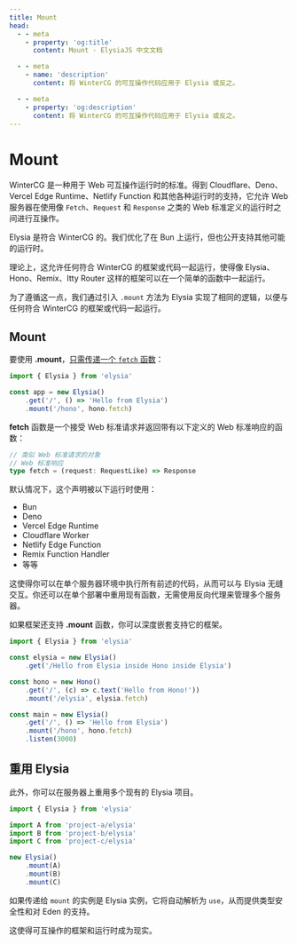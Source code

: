 ```yaml
---
title: Mount
head:
  - - meta
    - property: 'og:title'
      content: Mount - ElysiaJS 中文文档

  - - meta
    - name: 'description'
      content: 将 WinterCG 的可互操作代码应用于 Elysia 或反之。

  - - meta
    - property: 'og:description'
      content: 将 WinterCG 的可互操作代码应用于 Elysia 或反之。
---
```


# Mount

WinterCG 是一种用于 Web 可互操作运行时的标准。得到 Cloudflare、Deno、Vercel Edge Runtime、Netlify Function 和其他各种运行时的支持，它允许 Web 服务器在使用像 `Fetch`、`Request` 和 `Response` 之类的 Web 标准定义的运行时之间进行互操作。

Elysia 是符合 WinterCG 的。我们优化了在 Bun 上运行，但也公开支持其他可能的运行时。

理论上，这允许任何符合 WinterCG 的框架或代码一起运行，使得像 Elysia、Hono、Remix、Itty Router 这样的框架可以在一个简单的函数中一起运行。

为了遵循这一点，我们通过引入 `.mount` 方法为 Elysia 实现了相同的逻辑，以便与任何符合 WinterCG 的框架或代码一起运行。

## Mount

要使用 **.mount**，[只需传递一个 `fetch` 函数](https://twitter.com/saltyAom/status/1684786233594290176)：
```ts
import { Elysia } from 'elysia'

const app = new Elysia()
    .get('/', () => 'Hello from Elysia')
    .mount('/hono', hono.fetch)
```

**fetch** 函数是一个接受 Web 标准请求并返回带有以下定义的 Web 标准响应的函数：
```ts
// 类似 Web 标准请求的对象
// Web 标准响应
type fetch = (request: RequestLike) => Response
```

默认情况下，这个声明被以下运行时使用：

- Bun
- Deno
- Vercel Edge Runtime
- Cloudflare Worker
- Netlify Edge Function
- Remix Function Handler
- 等等

这使得你可以在单个服务器环境中执行所有前述的代码，从而可以与 Elysia 无缝交互。你还可以在单个部署中重用现有函数，无需使用反向代理来管理多个服务器。

如果框架还支持 **.mount** 函数，你可以深度嵌套支持它的框架。
```ts
import { Elysia } from 'elysia'

const elysia = new Elysia()
    .get('/Hello from Elysia inside Hono inside Elysia')

const hono = new Hono()
    .get('/', (c) => c.text('Hello from Hono!'))
    .mount('/elysia', elysia.fetch)

const main = new Elysia()
    .get('/', () => 'Hello from Elysia')
    .mount('/hono', hono.fetch)
    .listen(3000)
```

## 重用 Elysia

此外，你可以在服务器上重用多个现有的 Elysia 项目。

```ts
import { Elysia } from 'elysia'

import A from 'project-a/elysia'
import B from 'project-b/elysia'
import C from 'project-c/elysia'

new Elysia()
    .mount(A)
    .mount(B)
    .mount(C)
```

如果传递给 `mount` 的实例是 Elysia 实例，它将自动解析为 `use`，从而提供类型安全性和对 Eden 的支持。

这使得可互操作的框架和运行时成为现实。
